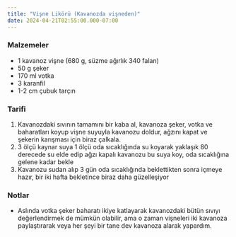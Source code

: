 ```yaml
---
title: "Vişne Likörü (Kavanozda vişneden)"
date: 2024-04-21T02:55:00.000-07:00
---
```


### Malzemeler

- 1 kavanoz vişne (680 g, süzme ağırlık 340 falan)
- 50 g şeker
- 170 ml votka
- 3 karanfil
- 1-2 cm çubuk tarçın

### Tarifi

1. Kavanozdaki sıvının tamamını bir kaba al, kavanoza şeker, votka ve baharatları koyup vişne suyuyla kavanozu doldur, ağzını kapat ve şekerin karışması için biraz çalkala.
2. 3 ölçü kaynar suya 1 ölçü oda sıcaklığında su koyarak yaklaşık 80 derecede su elde edip ağzı kapalı kavanozu bu suya koy, oda sıcaklığına gelene kadar bekle
3. Kavanozu sudan alıp 3 gün oda sıcaklığında beklettikten sonra içmeye hazır, bir iki hafta bekletince biraz daha güzelleşiyor

### Notlar

- Aslında votka şeker baharatı ikiye katlayarak kavanozdaki bütün sıvıyı değerlendirmek de mümkün olabilir, ama o zaman vişneleri iki kavanoza paylaştırarak veya her şeyi bir tane dev kavanoza alarak yapardım.
